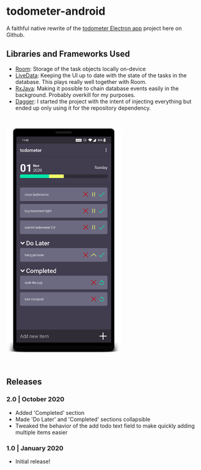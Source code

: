 # todometer-android

A faithful native rewrite of the [todometer Electron app](https://www.github.com/cassidoo/todometer) project here on Github.

## Libraries and Frameworks Used
- [Room](https://developer.android.com/topic/libraries/architecture/room): Storage of the task objects locally on-device
- [LiveData](https://developer.android.com/topic/libraries/architecture/livedata): Keeping the UI up to date with the state of the tasks in the database. This plays really well together with Room.
- [RxJava](https://github.com/ReactiveX/RxJava): Making it possible to chain database events easily in the background. Probably overkill for my purposes.
- [Dagger](https://github.com/google/dagger): I started the project with the intent of injecting everything but ended up only using it for the repository dependency.

&nbsp;

<img src="snapshot.png" width="300">

&nbsp;

## Releases

### 2.0 | October 2020
- Added 'Completed' section
- Made 'Do Later' and 'Completed' sections collapsible 
- Tweaked the behavior of the add todo text field to make quickly adding multiple items easier
### 1.0 | January 2020
- Initial release!
